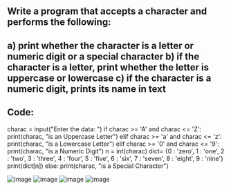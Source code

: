 ## Write a program that accepts a character and performs the following:
a) print whether the character is a letter or numeric digit or a special character
b) if the character is a letter, print whether the letter is uppercase or lowercase
c) if the character is a numeric digit, prints its name in text
---
## Code:

charac = input("Enter the data: ")
if charac >= 'A' and charac <= 'Z':
    print(charac, "is an Uppercase Letter")
elif charac >= 'a' and charac <= 'z':
    print(charac, "is a Lowercase Letter")
elif charac >= '0' and charac <= '9':
    print(charac, "is a Numeric Digit")
    n = int(charac)
    dict= {0 : 'zero', 1 : 'one', 2 : 'two', 3 : 'three', 4 : 'four', 5 : 'five', 6 : 'six', 7 : 'seven', 8 : 'eight', 9 : 'nine'}
    print(dict[n])
else:
    print(charac, "is a Special Character")

![image](https://github.com/user-attachments/assets/c14e532c-2d0f-46af-9c9f-decc88cdb9a4)
![image](https://github.com/user-attachments/assets/fb226976-f775-4278-aaa2-2d06893a66d8)
![image](https://github.com/user-attachments/assets/4d5ae7fc-1275-4ac3-8428-61a753fdf1ca)
![image](https://github.com/user-attachments/assets/59b64677-2153-40f0-9df5-91243939fcdc)

